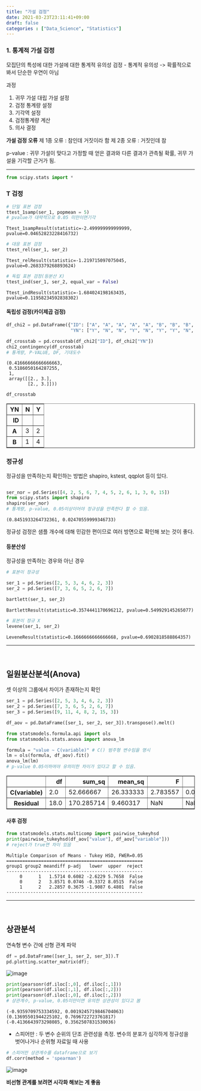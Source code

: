 ```yaml
---
title: "가설 검정"
date: 2021-03-23T23:11:41+09:00
draft: false
categories : ["Data_Science", "Statistics"]
---
```



### 1. 통계적 가설 검정
모집단의 특성에 대한 가설에 대한 통계적 유의성 검정
	- 통계적 유의성 -> 확률적으로 봐서 단순한 우연이 아님

과정

1. 귀무 가설 대립 가설 설정
2. 검정 통계량 설정
3. 기각역 설정
4. 검정통계량 계산
5. 의사 결정

**가설 검정 오류**
제 1종 오류 : 참인데 거짓이라 함
제 2종 오류 : 거짓인데 참

p-value : 귀무 가설이 맞다고 가정할 때 얻은 결과와 다른 결과가 관측될 확률, 귀무 가설을 기각할 근거가 됨.

---

```python
from scipy.stats import *
```

###  T 검정

```python
# 단일 표본 검정
ttest_1samp(ser_1, popmean = 5)
# pvalue가 대략적으로 0.05 미만이면기각
```

    Ttest_1sampResult(statistic=-2.499999999999999, pvalue=0.04652823228416732)

```python
# 대응 표본 검정
ttest_rel(ser_1, ser_2)
```

    Ttest_relResult(statistic=-1.219715097075045, pvalue=0.2683379268893624)

```python
# 독립 표본 검정(등분산 X)
ttest_ind(ser_1, ser_2, equal_var = False)
```

    Ttest_indResult(statistic=-1.684024198163435, pvalue=0.11958234592838302)

#### 독립성 검정(카이제곱 검정)

```python
df_chi2 = pd.DataFrame({"ID": ["A", "A", "A", "A", "A", "B", "B", "B", "B", "B"],
                        "YN": ["Y", "N", "N", "Y", "N", "Y", "Y", "N", "Y", "Y"]})

df_crosstab = pd.crosstab(df_chi2["ID"], df_chi2["YN"])
chi2_contingency(df_crosstab)
# 통계량, P-VALUE, DF, 기대도수
```

    (0.41666666666666663,
     0.5186050164287255,
     1,
     array([[2., 3.],
            [2., 3.]]))

```python
df_crosstab 
```

<div>
<style scoped>
    .dataframe tbody tr th:only-of-type {
        vertical-align: middle;
    }

    .dataframe tbody tr th {
        vertical-align: top;
    }

    .dataframe thead th {
        text-align: right;
    }
</style>
<table border="1" class="dataframe">
  <thead>
    <tr style="text-align: right;">
      <th>YN</th>
      <th>N</th>
      <th>Y</th>
    </tr>
    <tr>
      <th>ID</th>
      <th></th>
      <th></th>
    </tr>
  </thead>
  <tbody>
    <tr>
      <th>A</th>
      <td>3</td>
      <td>2</td>
    </tr>
    <tr>
      <th>B</th>
      <td>1</td>
      <td>4</td>
    </tr>
  </tbody>
</table>
</div>

### 정규성

정규성을 만족하는지 확인하는 방법은 shapiro, kstest, qqplot 등이 있다.
```python

ser_nor = pd.Series([4, 2, 5, 6, 7, 4, 5, 2, 6, 1, 3, 0, 15])
from scipy.stats import shapiro
shapiro(ser_nor)
# 통계량, p-value, 0.05이상이어야 정규성을 만족한다 할 수 있음.
```
    (0.8451933264732361, 0.02470559999346733)
정규성 검정은 샘플 개수에 대해 민감한 편이므로 여러 방면으로 확인해 보는 것이 좋다.


#### 등분산성
정규성을 만족하는 경우와 아닌 경우

```python
# 표본이 정규성

ser_1 = pd.Series([2, 5, 3, 4, 6, 2, 3])
ser_2 = pd.Series([7, 3, 6, 5, 2, 6, 7])

bartlett(ser_1, ser_2)
```

    BartlettResult(statistic=0.3574441170696212, pvalue=0.549929145265077)


```python
# 표본이 정규 X
levene(ser_1, ser_2)
```

    LeveneResult(statistic=0.1666666666666668, pvalue=0.6902818588864357)

---
<br>

## 일원분산분석(Anova)
셋 이상의 그룹에서 차이가 존재하는지 확인

```python
ser_1 = pd.Series([2, 5, 3, 4, 6, 2, 3])
ser_2 = pd.Series([7, 3, 6, 5, 2, 6, 7])
ser_3 = pd.Series([9, 11, 4, 8, 2, 15, 3])

df_aov = pd.DataFrame([ser_1, ser_2, ser_3]).transpose().melt()

from statsmodels.formula.api import ols
from statsmodels.stats.anova import anova_lm

formula = "value ~ C(variable)" # C() 범주형 변수임을 명시
lm = ols(formula, df_aov).fit()
anova_lm(lm)
# p-value 0.05이하여야 유의미한 차이가 있다고 할 수 있음.
```


<div>
<style scoped>
    .dataframe tbody tr th:only-of-type {
        vertical-align: middle;
    }

    .dataframe tbody tr th {
        vertical-align: top;
    }

    .dataframe thead th {
        text-align: right;
    }
</style>
<table border="1" class="dataframe">
  <thead>
    <tr style="text-align: right;">
      <th></th>
      <th>df</th>
      <th>sum_sq</th>
      <th>mean_sq</th>
      <th>F</th>
      <th>PR(&gt;F)</th>
    </tr>
  </thead>
  <tbody>
    <tr>
      <th>C(variable)</th>
      <td>2.0</td>
      <td>52.666667</td>
      <td>26.333333</td>
      <td>2.783557</td>
      <td>0.088449</td>
    </tr>
    <tr>
      <th>Residual</th>
      <td>18.0</td>
      <td>170.285714</td>
      <td>9.460317</td>
      <td>NaN</td>
      <td>NaN</td>
    </tr>
  </tbody>
</table>
</div>

#### 사후 검정

```python
from statsmodels.stats.multicomp import pairwise_tukeyhsd
print(pairwise_tukeyhsd(df_aov["value"], df_aov["variable"]))
# reject가 true면 차이 있음
```

    Multiple Comparison of Means - Tukey HSD, FWER=0.05
    ===================================================
    group1 group2 meandiff p-adj   lower  upper  reject
    ---------------------------------------------------
         0      1   1.5714 0.6082 -2.6229 5.7658  False
         0      2   3.8571 0.0746 -0.3372 8.0515  False
         1      2   2.2857 0.3675 -1.9087 6.4801  False
    ---------------------------------------------------
    

---
<br>

## 상관분석
연속형 변수 간에 선형 관계 파악

```python
df = pd.DataFrame([ser_1, ser_2, ser_3]).T
pd.plotting.scatter_matrix(df);
```

![image](https://user-images.githubusercontent.com/49333349/112162121-1a729300-8c2f-11eb-8b89-24435e22c05e.png)

```python
print(pearsonr(df.iloc[:,0], df.iloc[:,1]))
print(pearsonr(df.iloc[:,1], df.iloc[:,2]))
print(pearsonr(df.iloc[:,0], df.iloc[:,2]))
# 상관계수, p-value, 0.05미만이면 유의한 상관성이 있다고 봄
```

    (-0.9359709753334592, 0.0019245719846704063)
    (0.13695501944225102, 0.7696722723761817)
    (-0.4136643973298085, 0.3562507831530036)
    
- 스피어만 : 두 변수 순위의 단조 관련성을 측정. 변수의 분포가 심각하게 정규성을 벗어나거나 순위형 자료일 때 사용

```python
# 스피어만 상관계수를 dataframe으로 보기
df.corr(method = 'spearman')
```
![image](https://user-images.githubusercontent.com/49333349/112162411-602f5b80-8c2f-11eb-928a-6635002be11c.png)

**비선형 관계를 보려면 시각화 해보는 게 좋음**